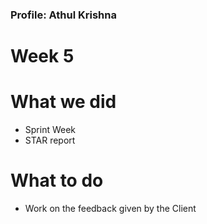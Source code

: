### Profile: Athul Krishna

# Week 5

# What we did
- Sprint Week
- STAR report

# What to do
- Work on the feedback given by the Client
